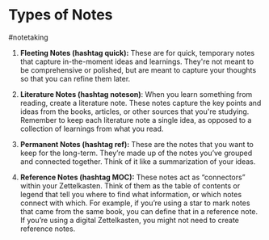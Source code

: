 # Types of Notes

#notetaking

1. **Fleeting Notes (hashtag quick):** These are for quick, temporary notes that capture in-the-moment ideas and learnings. They're not meant to be comprehensive or polished, but are meant to capture your thoughts so that you can refine them later.



2. **Literature Notes (hashtag noteson)**: When you learn something from reading, create a literature note. These notes capture the key points and ideas from the books, articles, or other sources that you're studying. Remember to keep each literature note a single idea, as opposed to a collection of learnings from what you read.  


3. **Permanent Notes (hashtag ref):** These are the notes that you want to keep for the long-term. They’re made up of the notes you’ve grouped and connected together. Think of it like a summarization of your ideas. 


4. **Reference Notes (hashtag MOC):** These notes act as “connectors” within your Zettelkasten. Think of them as the table of contents or legend that tell you where to find what information, or which notes connect with which. For example, if you’re using a star to mark notes that came from the same book, you can define that in a reference note. If you’re using a digital Zettelkasten, you might not need to create reference notes.
